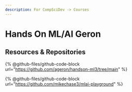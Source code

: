 ```yaml
---
description: For CompSciDev -> Courses
---
```


# Hands On ML/AI Geron

## Resources & Repositories

{% @github-files/github-code-block url="https://github.com/ageron/handson-ml3/tree/main" %}

{% @github-files/github-code-block url="https://github.com/mikechase3/mlai-playground" %}
